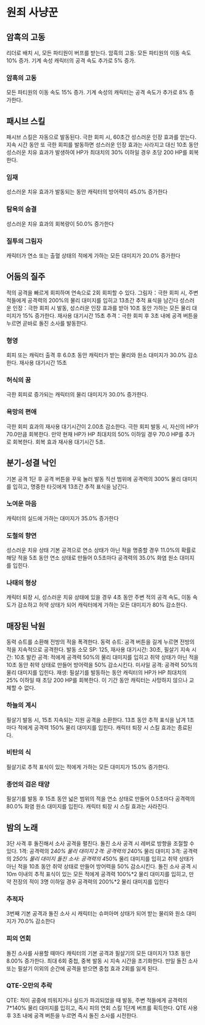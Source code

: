# 원죄 사냥꾼

## 암흑의 고동

리더로 배치 시, 모든 파티원이 버프를 받는다.
암흑의 고동: 모든 파티원의 이동 속도 10% 증가. 기계 속성 캐릭터의 공격 속도 추가로 5% 증가.

### 암흑의 고동

모든 파티원의 이동 속도 15% 증가. 기계 속성의 캐릭터는 공격 속도가 추가로 8% 증가한다.

## 패시브 스킬

패시브 스킬은 자동으로 발동된다.
극한 회피 시, 60초간 성스러운 인장 효과를 얻는다. 지속 시간 동안 또 극한 회피를 발동하면 성스러운 인장 효과는 사라지고 대신 10초 동안 성스러운 치유 효과가 발생하여 HP가 최대치의 30% 이하일 경우 초당 200 HP를 회복한다.

### 임재

성스러운 치유 효과가 발동되는 동안 캐릭터의 방어력이 45.0% 증가한다

### 탐욕의 숨결

성스러운 치유 효과의 회복량이 50.0% 증가한다

### 질투의 그림자

캐릭터가 연소 또는 출혈 상태의 적에게 가하는 모든 대미지가 20.0% 증가한다

## 어둠의 질주

적의 공격을 빠르게 회피하며 연속으로 2회 회피할 수 있다.
그림자：극한 회피 시, 주변 적들에게 공격력의 200%의 물리 대미지를 입히고 13초간 추적 표식을 남긴다
성스러운 인장：극한 회피 시 발동, 성스러운 인장 효과를 받아 10초 동안 가하는 모든 물리 대미지가 15% 증가한다. 재사용 대기시간 15초
추격：극한 회피 후 3초 내에 공격 버튼을 누르면 곧바로 돌진 소사를 발동한다.

### 형영

회피 또는 캐릭터 출격 후 6.0초 동안 캐릭터가 받는 물리와 원소 대미지가 30.0% 감소한다. 재사용 대기시간 15초

### 허식의 꿈

극한 회피로 증가되는 캐릭터의 물리 대미지가 30.0% 증가한다.

### 욕망의 편애

극한 회피 효과의 재사용 대기시간이 2.00초 감소한다. 극한 회피 발동 시, 자신의 HP가 70.0만큼 회복한다. 만약 현재 HP가 HP 최대치의 50% 이하일 경우 70.0 HP를 추가로 회복한다. 회복 효과 재사용 대기시간 5초.

## 분기-성결 낙인

기본 공격 1단 후 공격 버튼을 꾸욱 눌러 발동
직선 범위에 공격력의 300% 물리 대미지를 입히고, 명중한 타깃에게 13초간 추적 표식을 남긴다.

### 노여운 마음

캐릭터의 실드에 가하는 대미지가 35.0% 증가한다

### 도철의 향연

성스러운 치유 상태
기본 공격으로 연소 상태가 아닌 적을 명중할 경우 11.0%의 확률로 해당 적을 5초 동안 연소 상태로 만들어 0.5초마다 공격력의 35.0% 화염 원소 대미지를 입힌다.

### 나태의 형상

캐릭터 퇴장 시, 성스러운 치유 상태에 있을 경우 4초 동안 주변 적의 공격 속도, 이동 속도가 감소하고 허약 상태가 되어 캐릭터에게 가하는 모든 대미지가 80% 감소한다.

## 매장된 낙원

동력 슈트를 소환해 전방의 적을 폭격한다.
동력 슈트: 공격 버튼을 길게 누르면 전방의 적을 지속적으로 공격한다.
발동 소모 SP: 125, 재사용 대기시간: 30초, 필살기 지속 시간: 10초
발칸 공격: 적에게 공격력 50%의 물리 대미지를 입히고 취약 상태가 아닌 적을 10초 동안 취약 상태로 만들어 방어력을 50% 감소시킨다.
미사일 공격: 공격력 50%의 물리 대미지를 입힌다.
재생: 필살기를 발동하는 동안 캐릭터의 HP가 HP 최대치의 25% 이하일 때 초당 200 HP를 회복한다. 이 기간 동안 캐릭터는 사망하지 않으나 교체할 수 없다.

### 하늘의 계시

필살기 발동 시, 15초 지속되는 지원 공격을 소환한다. 13초 동안 추적 표식을 남겨 1초마다 적에게 공격력 150% 물리 대미지를 입힌다. 캐릭터 퇴장 시 스킬 효과는 종료된다.

### 비탄의 식

필살기로 추적 표식이 있는 적에게 가하는 모든 대미지가 15.0% 증가한다.

### 종언의 검은 태양

필살기를 발동 후 15초 동안 넓은 범위의 적을 연소 상태로 만들어 0.5초마다 공격력의 80.0% 화염 원소 대미지를 입힌다. 캐릭터 퇴장 시 스킬 효과는 사라진다.

## 밤의 노래

3단 사격 후 돌진해서 소사 공격을 펼친다. 돌진 소사 공격 시 레버로 방향을 조절할 수 있다.
1격: 공격력의 2*40% 물리 대미지
2격: 공격력의 2*40% 물리 대미지
3격: 공격력의 2*50% 물리 대미지
돌진 소사: 공격력의 4*50% 물리 대미지를 입히고 취약 상태가 아닌 적을 10초 동안 취약 상태로 만들어 방어력을 50% 감소시킨다.
돌진 소사 공격 시 10m 이내의 추적 표식이 있는 모든 적에게 공격력 100%\*2 물리 대미지를 입히고, 만약 전장의 적이 3명 이하일 경우 공격력의 200%\*2 물리 대미지를 입힌다

### 추적자

3번째 기본 공격과 돌진 소사 시 캐릭터는 슈퍼아머 상태가 되어 받는 물리와 원소 대미지가 70.0% 감소한다

### 피의 연회

돌진 소사를 사용할 때마다 캐릭터의 기본 공격과 필살기의 모든 대미지가 13초 동안 8.00% 증가한다. 최대 6회 중첩, 중복 발동 시 지속 시간을 초기화한다. 만일 돌진 소사 또는 필살기 이외의 순간에 공격을 받으면 중첩 효과 2회를 잃게 된다.

### QTE-오만의 추락

QTE: 적이 공중에 띄워지거나 실드가 파괴되었을 때 발동, 주변 적들에게 공격력의 7\*140% 물리 대미지를 입히고, 즉시 피의 연회 스킬 1단계 버프를 획득한다. QTE 사용 후 3초 내에 공격 버튼을 누르면 즉시 돌진 소사를 시전한다.
